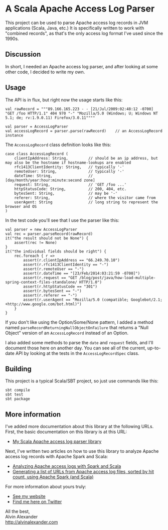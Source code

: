 # A Scala Apache Access Log Parser

This project can be used to parse Apache access log records in JVM applications (Scala,
Java, etc.) It is specifically written to work with "combined records", as that's
the only access log format I've used since the 1990s.


## Discussion

In short, I needed an Apache access log parser, and after looking at some other
code, I decided to write my own.


## Usage

The API is in flux, but right now the usage starts like this:

    val rawRecord = """89.166.165.223 - - [21/Jul/2009:02:48:12 -0700] "GET /foo HTTP/1.1" 404 970 "-" "Mozilla/5.0 (Windows; U; Windows NT 5.1; de; rv:1.9.0.11) Firefox/3.0.11""""
    
    val parser = AccessLogParser
    val accessLogRecord = parser.parse(rawRecord)    // an AccessLogRecord instance

The `AccessLogRecord` class definition looks like this:

    case class AccessLogRecord (
        clientIpAddress: String,         // should be an ip address, but may also be the hostname if hostname-lookups are enabled
        rfc1413ClientIdentity: String,   // typically '-'
        remoteUser: String,              // typically '-'
        dateTime: String,                // [day/month/year:hour:minute:second zone]
        request: String,                 // 'GET /foo ...'
        httpStatusCode: String,          // 200, 404, etc.
        bytesSent: String,               // may be '-'
        referer: String,                 // where the visitor came from
        userAgent: String                // long string to represent the browser and OS
    )

In the test code you'll see that I use the parser like this:

    val parser = new AccessLogParser
    val rec = parser.parseRecord(rawRecord)
    it("the result should not be None") {
        assert(rec != None)
    }
    it("the individual fields should be right") {
        rec.foreach { r =>
            assert(r.clientIpAddress == "66.249.70.10")
            assert(r.rfc1413ClientIdentity == "-")
            assert(r.remoteUser == "-")
            assert(r.dateTime == "[23/Feb/2014:03:21:59 -0700]")
            assert(r.request == "GET /blog/post/java/how-load-multiple-spring-context-files-standalone/ HTTP/1.0")
            assert(r.httpStatusCode == "301")
            assert(r.bytesSent == "-")
            assert(r.referer == "-")
            assert(r.userAgent == "Mozilla/5.0 (compatible; Googlebot/2.1; +http://www.google.com/bot.html)")
        }
    }

If you don't like using the Option/Some/None pattern, I added a method named `parseRecordReturningNullObjectOnFailure`
that returns a "Null Object" version of an `AccessLogRecord` instead of an Option.

I also added some methods to parse the `date` and `request` fields, and I'll document those
here on another day. You can see all of the current, up-to-date API by looking at the tests 
in the `AccessLogRecordSpec` class.


## Building

This project is a typical Scala/SBT project, so just use commands like this:

    sbt compile
    sbt test
    sbt package


## More information

I've added more documentation about this library at the following URLs. First, the basic documentation
on this library is at this URL:

* [My Scala Apache access log parser library](http://alvinalexander.com/scala/scala-apache-access-log-parser-library-java-jvm)

Next, I've written two articles on how to use this library to analyze Apache access log records with
Apache Spark and Scala:

* [Analyzing Apache access logs with Spark and Scala](http://alvinalexander.com/scala/analyzing-apache-access-logs-files-spark-scala)
* [Generating a list of URLs from Apache access log files, sorted by hit count, using Apache Spark (and Scala)](http://alvinalexander.com/scala/analyzing-apache-access-logs-files-spark-scala-part-2)

For more information about yours truly:

* [See my website](http://alvinalexander.com)
* [Find me here on Twitter](https://twitter.com/alvinalexander)

All the best,    
Alvin Alexander  
http://alvinalexander.com









